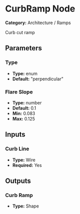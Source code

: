 
# CurbRamp Node

**Category:** Architecture / Ramps

Curb cut ramp

## Parameters


### Type
- **Type:** enum
- **Default:** "perpendicular"





### Flare Slope
- **Type:** number
- **Default:** 0.1
- **Min:** 0.083
- **Max:** 0.125



## Inputs


### Curb Line
- **Type:** Wire
- **Required:** Yes



## Outputs


### Curb Ramp
- **Type:** Shape




